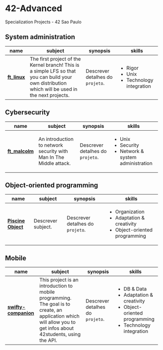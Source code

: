 # 42-Advanced
Specialization Projects - 42 Sao Paulo

## System administration

|   name	|   subject	|   synopsis	| skills
|---	|---	|---	|---	|
| **[ft_linux](https://github.com/MayaraMCarvalho/1-ft_linux)** 	| The first project of the Kernel branch! This is a simple LFS so that you can build your own distribution which will be used in the next projects. 	| Descrever detalhes do ```projeto```.	|  <ul><li>Rigor</li><li>Unix</li><li>Technology integration</li><ul>  |

## Cybersecurity

|   name	|   subject	|   synopsis	| skills
|---	|---	|---	|---	|
| **[ft_malcolm](https://github.com/MayaraMCarvalho/2-ft_malcolm)** 	| An introduction to network security with Man In The Middle attack. 	| Descrever detalhes do ```projeto```.	|  <ul><li>Unix</li><li>Security</li><li>Network & system administration</li><ul>  |


## Object-oriented programming

|   name	|   subject	|   synopsis	| skills
|---	|---	|---	|---	|
| **[Piscine Object](https://github.com/MayaraMCarvalho/3-Piscine_Object)** 	| Descrever subject. 	| Descrever detalhes do ```projeto```.  |  <ul><li>Organization</li><li>Adaptation & creativity</li><li>Object-oriented programming</li><ul>  |


## Mobile

|   name	|   subject	|   synopsis	| skills
|---	|---	|---	|---	|
| **[swifty-companion](https://github.com/MayaraMCarvalho/4-swifty-companion)** 	| This project is an introduction to mobile programming. The goal is to create, an application which will allow you to get infos about 42students, using the API. 	| Descrever detalhes do ```projeto```.  |  <ul><li>DB & Data</li><li>Adaptation & creativity</li><li>Object-oriented programming</li><li>Technology integration</li><ul>  |


